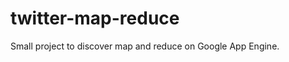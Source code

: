 twitter-map-reduce
==================

Small project to discover map and reduce on Google App Engine.
